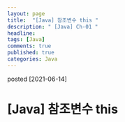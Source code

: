 ```yaml
---
layout: page
title:  "[Java] 참조변수 this "
description: " [Java] Ch-01 "
headline: 
tags: [Java]
comments: true
published: true
categories: Java
---
```

posted [2021-06-14] 

# [Java] 참조변수 this 
